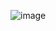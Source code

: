 ![image](https://user-images.githubusercontent.com/70960513/129941007-f19a26c2-d514-4503-9cd8-23c413f6a966.png)
